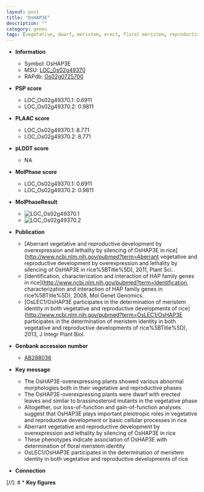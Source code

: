 ```yaml
---
layout: post
title: "OsHAP3E"
description: ""
category: genes
tags: [vegetative, dwarf, meristem, erect, floral meristem, reproductive, brassinosteroid, floral]
---
```


* **Information**  
    + Symbol: OsHAP3E  
    + MSU: [LOC_Os02g49370](http://rice.plantbiology.msu.edu/cgi-bin/ORF_infopage.cgi?orf=LOC_Os02g49370)  
    + RAPdb: [Os02g0725700](http://rapdb.dna.affrc.go.jp/viewer/gbrowse_details/irgsp1?name=Os02g0725700)  

* **PSP score**  
    + LOC_Os02g49370.1: 0.6911 
    + LOC_Os02g49370.2: 0.9811 

* **PLAAC score**  
    + LOC_Os02g49370.1: 8.771 
    + LOC_Os02g49370.2: 8.771 

* **pLDDT score**
    + NA


* **MolPhase score**
    + LOC_Os02g49370.1: 0.6911
    + LOC_Os02g49370.2: 0.9811

* **MolPhaseResult**
    + ![LOC_Os02g49370.1](https://ricepsp.github.io/pictures/LOC_Os02g/LOC_Os02g49370.1.png)
    + ![LOC_Os02g49370.2](https://ricepsp.github.io/pictures/LOC_Os02g/LOC_Os02g49370.2.png)

* **Publication**  
    + [Aberrant vegetative and reproductive development by overexpression and lethality by silencing of OsHAP3E in rice](http://www.ncbi.nlm.nih.gov/pubmed?term=Aberrant vegetative and reproductive development by overexpression and lethality by silencing of OsHAP3E in rice%5BTitle%5D), 2011, Plant Sci.
    + [Identification, characterization and interaction of HAP family genes in rice](http://www.ncbi.nlm.nih.gov/pubmed?term=Identification, characterization and interaction of HAP family genes in rice%5BTitle%5D), 2008, Mol Genet Genomics.
    + [OsLEC1/OsHAP3E participates in the determination of meristem identity in both vegetative and reproductive developments of rice](http://www.ncbi.nlm.nih.gov/pubmed?term=OsLEC1/OsHAP3E participates in the determination of meristem identity in both vegetative and reproductive developments of rice%5BTitle%5D), 2013, J Integr Plant Biol.

* **Genbank accession number**  
    + [AB288036](http://www.ncbi.nlm.nih.gov/nuccore/AB288036)

* **Key message**  
    + The OsHAP3E-overexpressing plants showed various abnormal morphologies both in their vegetative and reproductive phases
    + The OsHAP3E-overexpressing plants were dwarf with erected leaves and similar to brassinosteroid mutants in the vegetative phase
    + Altogether, our loss-of-function and gain-of-function analyses suggest that OsHAP3E plays important pleiotropic roles in vegetative and reproductive development or basic cellular processes in rice
    + Aberrant vegetative and reproductive development by overexpression and lethality by silencing of OsHAP3E in rice
    + These phenotypes indicate association of OsHAP3E with determination of floral meristem identity
    + OsLEC1/OsHAP3E participates in the determination of meristem identity in both vegetative and reproductive developments of rice

* **Connection**  

[//]: # * **Key figures**  


